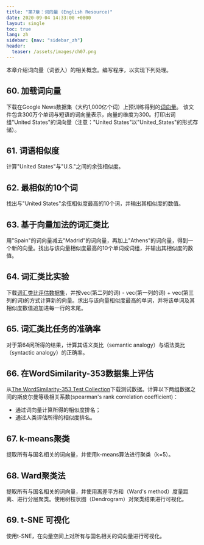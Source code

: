 ```yaml
---
title: "第7章：词向量 (English Resource)"
date: 2020-09-04 14:33:00 +0800
layout: single
toc: true
lang: zh
sidebar: {nav: "sidebar_zh"}
header:
  teaser: /assets/images/ch07.png
---
```


本章介绍词向量（词嵌入）的相关概念。编写程序，以实现下列处理。


## 60. 加载词向量

下载在Google News数据集（大约1,000亿个词）上预训练得到的[词向量](https://drive.google.com/file/d/0B7XkCwpI5KDYNlNUTTlSS21pQmM/edit?usp=sharing)。 该文件包含300万个单词与短语的词向量表示，向量的维度为300。打印出词组"United States"的词向量（注意："United States"以"United_States"的形式存储）。

## 61. 词语相似度

计算"United States"与"U.S."之间的余弦相似度。

## 62. 最相似的10个词

找出与"United States"余弦相似度最高的10个词，并输出其相似度的数值。

## 63. 基于向量加法的词汇类比

用"Spain"的词向量减去"Madrid"的词向量，再加上"Athens"的词向量，得到一个新的向量。找出与该向量相似度最高的10个单词或词组，并输出其相似度的数值。

## 64. 词汇类比实验

下载[词汇类比评估数据集](http://download.tensorflow.org/data/questions-words.txt)，并按vec(第二列的词) - vec(第一列的词) + vec(第三列的词)的方式计算新的向量。求出与该向量相似度最高的单词，并将该单词及其相似度数值追加进每一行的末尾。

## 65. 词汇类比任务的准确率

对于第64问所得的结果，计算其语义类比（semantic analogy）与语法类比（syntactic analogy）的正确率。

## 66. 在WordSimilarity-353数据集上评估

从[The WordSimilarity-353 Test Collection](http://www.gabrilovich.com/resources/data/wordsim353/wordsim353.html)下载测试数据。计算以下两组数据之间的斯皮尔曼等级相关系数(spearman's rank correlation coefficient)：
+ 通过词向量计算所得的相似度排名；
+ 通过人类评估所得的相似度排名。

## 67. k-means聚类

提取所有与国名相关的词向量，并使用k-means算法进行聚类（k=5）。

## 68. Ward聚类法

提取所有与国名相关的词向量，并使用离差平方和（Ward's method）度量距离、进行分层聚类。使用树枝状图（Dendrogram）对聚类结果进行可视化。

## 69. t-SNE 可视化

使用t-SNE，在向量空间上对所有与国名相关的词向量进行可视化。